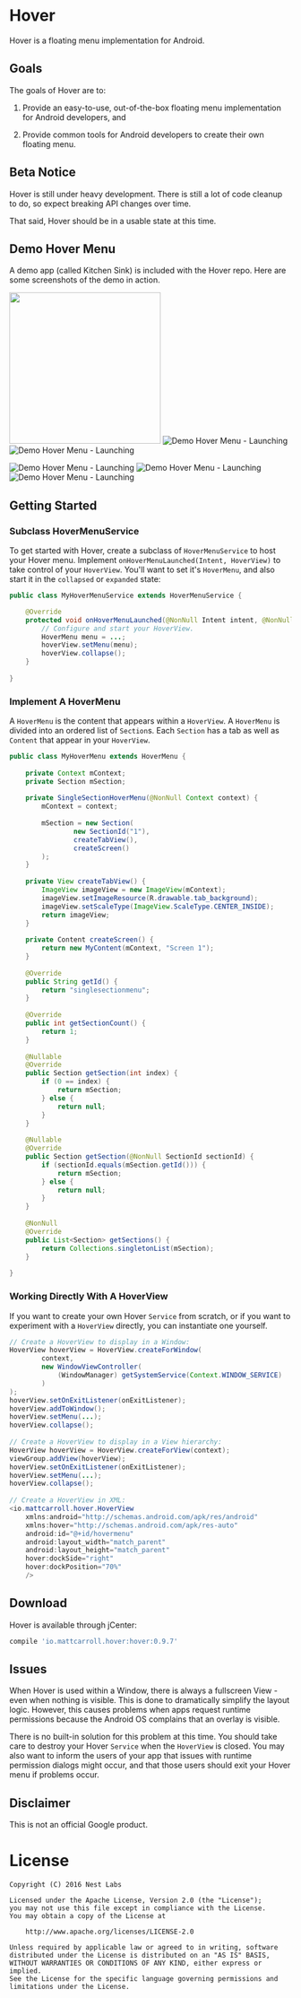 Hover
=====
Hover is a floating menu implementation for Android.

Goals
-----
The goals of Hover are to:

1. Provide an easy-to-use, out-of-the-box floating menu implementation for Android developers, and

1. Provide common tools for Android developers to create their own floating menu.

Beta Notice
-------
Hover is still under heavy development. There is still a lot of code cleanup to do, so expect breaking API changes over time.

That said, Hover should be in a usable state at this time.

Demo Hover Menu
---------------
A demo app (called Kitchen Sink) is included with the Hover repo. Here are some screenshots of the demo in action.

<img src="https://raw.githubusercontent.com/matthew-carroll/hover/gh-pages/images/screenrecords/hover-demo-screenrecord.gif" width="270" /> ![Demo Hover Menu - Launching](https://raw.githubusercontent.com/matthew-carroll/hover/gh-pages/images/screenshots/hover-demo-homescreen.png) ![Demo Hover Menu - Launching](https://raw.githubusercontent.com/matthew-carroll/hover/gh-pages/images/screenshots/hover-demo-menu-intro.png) 

![Demo Hover Menu - Launching](https://raw.githubusercontent.com/matthew-carroll/hover/gh-pages/images/screenshots/hover-demo-menu-theming.png) ![Demo Hover Menu - Launching](https://raw.githubusercontent.com/matthew-carroll/hover/gh-pages/images/screenshots/hover-demo-menu-menulist.png) ![Demo Hover Menu - Launching](https://raw.githubusercontent.com/matthew-carroll/hover/gh-pages/images/screenshots/hover-demo-menu-placeholder.png)

Getting Started
---------------
### Subclass HoverMenuService
To get started with Hover, create a subclass of `HoverMenuService` to host your Hover menu. Implement `onHoverMenuLaunched(Intent, HoverView)` to take control of your `HoverView`. You'll want to set it's `HoverMenu`, and also start it in the `collapsed` or `expanded` state:

```java
public class MyHoverMenuService extends HoverMenuService {

    @Override
    protected void onHoverMenuLaunched(@NonNull Intent intent, @NonNull HoverView hoverView) {
        // Configure and start your HoverView.
        HoverMenu menu = ...;
        hoverView.setMenu(menu);
        hoverView.collapse();
    }
    
}
```

### Implement A HoverMenu
A `HoverMenu` is the content that appears within a `HoverView`. A `HoverMenu` is divided into an ordered list of `Section`s.  Each `Section` has a tab as well as `Content` that appear in your `HoverView`.

```java
public class MyHoverMenu extends HoverMenu {
 
    private Context mContext;
    private Section mSection;
 
    private SingleSectionHoverMenu(@NonNull Context context) {
        mContext = context;
 
        mSection = new Section(
                new SectionId("1"),
                createTabView(),
                createScreen()
        );
    }
 
    private View createTabView() {
        ImageView imageView = new ImageView(mContext);
        imageView.setImageResource(R.drawable.tab_background);
        imageView.setScaleType(ImageView.ScaleType.CENTER_INSIDE);
        return imageView;
    }
 
    private Content createScreen() {
        return new MyContent(mContext, "Screen 1");
    }
 
    @Override
    public String getId() {
        return "singlesectionmenu";
    }
 
    @Override
    public int getSectionCount() {
        return 1;
    }
 
    @Nullable
    @Override
    public Section getSection(int index) {
        if (0 == index) {
            return mSection;
        } else {
            return null;
        }
    }
 
    @Nullable
    @Override
    public Section getSection(@NonNull SectionId sectionId) {
        if (sectionId.equals(mSection.getId())) {
            return mSection;
        } else {
            return null;
        }
    }
 
    @NonNull
    @Override
    public List<Section> getSections() {
        return Collections.singletonList(mSection);
    }
 
}
```

### Working Directly With A HoverView
If you want to create your own Hover `Service` from scratch, or if you want to experiment with a `HoverView` directly, you can instantiate one yourself.

```java
// Create a HoverView to display in a Window:
HoverView hoverView = HoverView.createForWindow(
        context,
        new WindowViewController(
            (WindowManager) getSystemService(Context.WINDOW_SERVICE)
        )
);
hoverView.setOnExitListener(onExitListener);
hoverView.addToWindow();
hoverView.setMenu(...);
hoverView.collapse();
 
// Create a HoverView to display in a View hierarchy:
HoverView hoverView = HoverView.createForView(context);
viewGroup.addView(hoverView);
hoverView.setOnExitListener(onExitListener);
hoverView.setMenu(...);
hoverView.collapse();
 
// Create a HoverView in XML:
<io.mattcarroll.hover.HoverView
    xmlns:android="http://schemas.android.com/apk/res/android"
    xmlns:hover="http://schemas.android.com/apk/res-auto"
    android:id="@+id/hovermenu"
    android:layout_width="match_parent"
    android:layout_height="match_parent"
    hover:dockSide="right"
    hover:dockPosition="70%"
    />
```

Download
--------
Hover is available through jCenter:

```groovy
compile 'io.mattcarroll.hover:hover:0.9.7'
```

Issues
------
When Hover is used within a Window, there is always a fullscreen View - even when nothing is visible.  This is done to dramatically simplify the layout logic. However, this causes problems when apps request runtime permissions because the Android OS complains that an overlay is visible.

There is no built-in solution for this problem at this time. You should take care to destroy your Hover `Service` when the `HoverView` is closed. You may also want to inform the users of your app that issues with runtime permission dialogs might occur, and that those users should exit your Hover menu if problems occur.

Disclaimer
--------
This is not an official Google product.

License
=======

    Copyright (C) 2016 Nest Labs

    Licensed under the Apache License, Version 2.0 (the "License");
    you may not use this file except in compliance with the License.
    You may obtain a copy of the License at

        http://www.apache.org/licenses/LICENSE-2.0

    Unless required by applicable law or agreed to in writing, software
    distributed under the License is distributed on an "AS IS" BASIS,
    WITHOUT WARRANTIES OR CONDITIONS OF ANY KIND, either express or implied.
    See the License for the specific language governing permissions and
    limitations under the License.
    